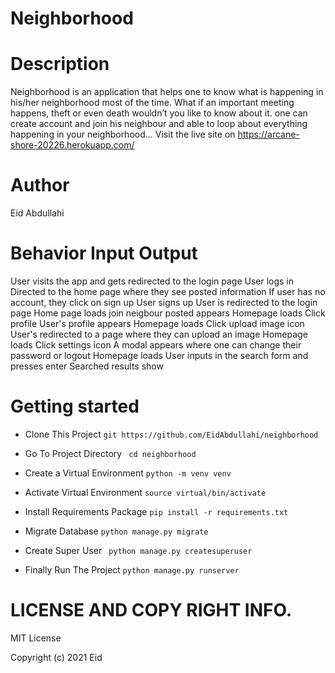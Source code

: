 # Neighborhood

# Description
Neighborhood is an application that helps one to know what is happening in his/her neighborhood most of the time. What if an important meeting happens, theft or even death wouldn’t you like to know about it. one can create account and join his neighbour 
and able to loop about everything happening in your neighborhood... Visit the live site on https://arcane-shore-20226.herokuapp.com/

# Author
Eid Abdullahi

# Behavior Input Output
User visits the app and gets redirected to the login page User logs in Directed to the home page where they see posted information If user has no account, they click on sign up User signs up User is redirected to the login page Home page loads join neigbour posted appears Homepage loads Click profile User's profile appears Homepage loads Click upload image icon User's redirected to a page where they can upload an image Homepage loads Click settings icon A modal appears where one can change their password or logout Homepage loads User inputs in the search form and presses enter Searched results show

# Getting started
* Clone This Project ```git https://github.com/EidAbdullahi/neighborhood```
* Go To Project Directory ``` cd neighborhood```
* Create a Virtual Environment ```python -m venv venv```

* Activate Virtual Environment ```source virtual/bin/activate```

* Install Requirements Package ```pip install -r requirements.txt```

* Migrate Database ```python manage.py migrate```

* Create Super User   ``` python manage.py createsuperuser```

* Finally Run The Project ```python manage.py runserver```

# LICENSE AND COPY RIGHT INFO.
MIT License

Copyright (c) 2021 Eid
